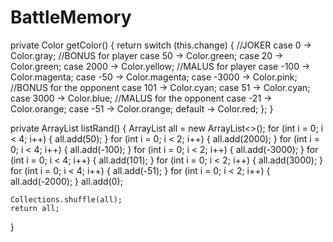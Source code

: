 # BattleMemory

private Color getColor() {
    return switch (this.change) {
        //JOKER
        case 0 -> Color.gray;
        //BONUS for player
        case 50 -> Color.green;
        case 20 -> Color.green;
        case 2000 -> Color.yellow;
        //MALUS for player
        case -100 -> Color.magenta;
        case -50 -> Color.magenta;
        case -3000 -> Color.pink;
        //BONUS for the opponent
        case 101 -> Color.cyan;
        case 51 -> Color.cyan;
        case 3000 -> Color.blue;
        //MALUS for the opponent
        case -21 -> Color.orange;
        case -51 -> Color.orange;
        default -> Color.red;
    };
}



private ArrayList<Integer> listRand() {
    ArrayList<Integer> all = new ArrayList<>();
    for (int i = 0; i < 4; i++) {
        all.add(50);
    }
    for (int i = 0; i < 2; i++) {
        all.add(2000);
    }
    for (int i = 0; i < 4; i++) {
        all.add(-100);
    }
    for (int i = 0; i < 2; i++) {
        all.add(-3000);
    }
    for (int i = 0; i < 4; i++) {
        all.add(101);
    }
    for (int i = 0; i < 2; i++) {
        all.add(3000);
    }
    for (int i = 0; i < 4; i++) {
        all.add(-51);
    }
    for (int i = 0; i < 2; i++) {
        all.add(-2000);
    }
    all.add(0);
    
    Collections.shuffle(all);
    return all;
}